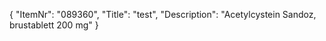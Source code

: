 {
  "ItemNr": "089360",
  "Title": "test",
  "Description": "Acetylcystein Sandoz, brustablett 200 mg"
}